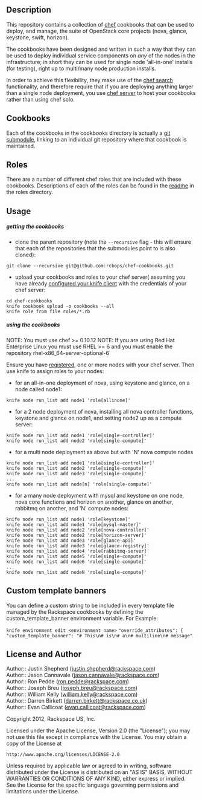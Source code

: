## Description ##

This repository contains a collection of [chef](http://www.opscode.com/chef/) cookbooks  that can be used to deploy, and manage, the suite of OpenStack core projects (nova, glance, keystone, swift, horizon).  

The cookbooks have been designed and written in such a way that they can be used to deploy individual service components on _any_ of the nodes in the infrastructure; in short they can be used for single node 'all-in-one' installs (for testing), right up to multi/many node production installs.  

In order to achieve this flexibility, they make use of the [chef search](http://wiki.opscode.com/display/chef/Search)  functionality, and therefore require that if you are deploying anything larger than a single node deployment, you use [chef server](http://wiki.opscode.com/display/chef/Chef+Server) to host your cookbooks rather than using chef solo.  

## Cookbooks ##

Each of the cookbooks in the cookbooks directory is actually a [git submodule](http://help.github.com/submodules/), linking to an individual git repository where that cookbook is maintained.  

## Roles ##

There are a number of different chef roles that are included with these cookbooks.  Descriptions of each of the roles can be found in the [readme](https://github.com/rcbops/chef-cookbooks/blob/master/roles/README.md) in the roles directory.  

## Usage ##

##### getting the cookbooks #####

* clone the parent repository (note the `--recursive` flag - this will ensure that each of the repositories that the submodules point to is also cloned):

`git clone --recursive git@github.com:rcbops/chef-cookbooks.git`  

* upload your cookbooks and roles to your chef server( assuming  you have already [configured your knife client](http://wiki.opscode.com/display/chef/Fast+Start+Guide) with the credentials of your chef server:  

`cd chef-cookbooks`  
`knife cookbook upload -o cookbooks --all`  
`knife role from file roles/*.rb`

##### using the cookbooks #####

NOTE: You must use chef >= 0.10.12
NOTE: If you are using Red Hat Enterprise Linux you must use RHEL >= 6 and you must enable the repository rhel-x86_64-server-optional-6

Ensure you have [registered](http://wiki.opscode.com/display/chef/Cookbook+Fast+Start+Guide#CookbookFastStartGuide-Registeranodewithchefclient),  one or more nodes with your chef server.  Then use knife to assign roles to your nodes:

* for an all-in-one deployment of nova, using keystone and glance, on a node called node1:  

`knife node run_list add node1 'role[allinone]'`  

* for a 2 node deployment of nova, installing all nova controller functions, keystone and glance on node1, and setting node2 up as a compute server:  

`knife node run_list add node1 'role[single-controller]'`  
`knife node run_list add node2 'role[single-compute]'`  

* for a multi node deployment as above but with 'N' nova compute nodes  

`knife node run_list add node1 'role[single-controller]'`  
`knife node run_list add node2 'role[single-compute]'`  
`knife node run_list add node3 'role[single-compute]'`  
`...`  
`knife node run_list add node[n] 'role[single-compute]'`  

* for a many node deployment with mysql and keystone on one node, nova core functions and horizon on another, glance on another, rabbitmq on another, and 'N' compute nodes:

`knife node run_list add node1 'role[keystone]'`  
`knife node run_list add node1 'role[mysql-master]'`  
`knife node run_list add node2 'role[nova-controller]'`  
`knife node run_list add node2 'role[horizon-server]'`  
`knife node run_list add node3 'role[glance-api]'`  
`knife node run_list add node3 'role[glance-registry]'`  
`knife node run_list add node4 'role[rabbitmq-server]'`  
`knife node run_list add node5 'role[single-compute]'`  
`knife node run_list add node6 'role[single-compute]'`  
`...`  
`knife node run_list add nodeN 'role[single-compute]'`  


## Custom template banners ##

You can define a custom string to be included in every template file managed by the Rackspace cookbooks by defining the custom_template_banner environment variable.  For Example:

`knife environment edit <environment name>`
`"override_attributes": { "custom_template_banner": "# This\n# is\n# a\n# multiline\n# message"`

## License and Author ##

Author:: Justin Shepherd (<justin.shepherd@rackspace.com>)  
Author:: Jason Cannavale (<jason.cannavale@rackspace.com>)  
Author:: Ron Pedde (<ron.pedde@rackspace.com>)  
Author:: Joseph Breu (<joseph.breu@rackspace.com>)  
Author:: William Kelly (<william.kelly@rackspace.com>)  
Author:: Darren Birkett (<darren.birkett@rackspace.co.uk>)  
Author:: Evan Callicoat (<evan.callicoat@rackspace.com>)  

Copyright 2012, Rackspace US, Inc.  

Licensed under the Apache License, Version 2.0 (the "License");
you may not use this file except in compliance with the License.
You may obtain a copy of the License at

    http://www.apache.org/licenses/LICENSE-2.0

Unless required by applicable law or agreed to in writing, software
distributed under the License is distributed on an "AS IS" BASIS,
WITHOUT WARRANTIES OR CONDITIONS OF ANY KIND, either express or implied.
See the License for the specific language governing permissions and
limitations under the License.
